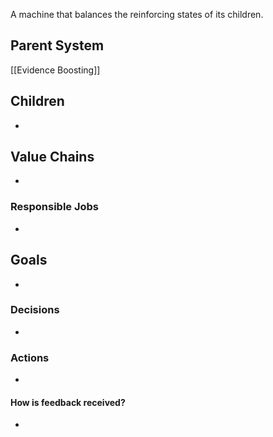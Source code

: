 A machine that balances the reinforcing states of its children. 
## Parent System
[[Evidence Boosting]]
## Children
- 
## Value Chains
- 
### Responsible Jobs
- 
## Goals
- 
### Decisions
- 
### Actions
- 
#### How is feedback received?
- 
